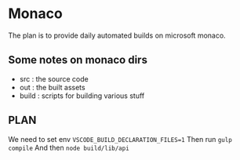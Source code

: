 # Monaco

The plan is to provide daily automated builds on microsoft monaco.

## Some notes on monaco dirs
* src : the source code
* out : the built assets
* build : scripts for building various stuff

## PLAN

We need to set env `VSCODE_BUILD_DECLARATION_FILES=1`
Then run `gulp compile`
And then `node build/lib/api`
